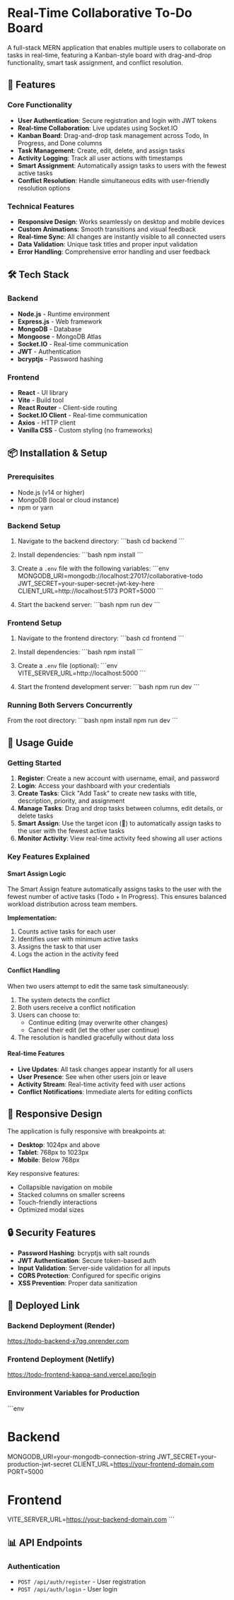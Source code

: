 # Real-Time Collaborative To-Do Board

A full-stack MERN application that enables multiple users to collaborate on tasks in real-time, featuring a Kanban-style board with drag-and-drop functionality, smart task assignment, and conflict resolution.

## 🚀 Features

### Core Functionality
- **User Authentication**: Secure registration and login with JWT tokens
- **Real-time Collaboration**: Live updates using Socket.IO
- **Kanban Board**: Drag-and-drop task management across Todo, In Progress, and Done columns
- **Task Management**: Create, edit, delete, and assign tasks
- **Activity Logging**: Track all user actions with timestamps
- **Smart Assignment**: Automatically assign tasks to users with the fewest active tasks
- **Conflict Resolution**: Handle simultaneous edits with user-friendly resolution options

### Technical Features
- **Responsive Design**: Works seamlessly on desktop and mobile devices
- **Custom Animations**: Smooth transitions and visual feedback
- **Real-time Sync**: All changes are instantly visible to all connected users
- **Data Validation**: Unique task titles and proper input validation
- **Error Handling**: Comprehensive error handling and user feedback

## 🛠️ Tech Stack

### Backend
- **Node.js** - Runtime environment
- **Express.js** - Web framework
- **MongoDB** - Database
- **Mongoose** - MongoDB Atlas
- **Socket.IO** - Real-time communication
- **JWT** - Authentication
- **bcryptjs** - Password hashing

### Frontend
- **React** - UI library
- **Vite** - Build tool
- **React Router** - Client-side routing
- **Socket.IO Client** - Real-time communication
- **Axios** - HTTP client
- **Vanilla CSS** - Custom styling (no frameworks)

## 📦 Installation & Setup

### Prerequisites
- Node.js (v14 or higher)
- MongoDB (local or cloud instance)
- npm or yarn

### Backend Setup
1. Navigate to the backend directory:
   \`\`\`bash
   cd backend
   \`\`\`

2. Install dependencies:
   \`\`\`bash
   npm install
   \`\`\`

3. Create a `.env` file with the following variables:
   \`\`\`env
   MONGODB_URI=mongodb://localhost:27017/collaborative-todo
   JWT_SECRET=your-super-secret-jwt-key-here
   CLIENT_URL=http://localhost:5173
   PORT=5000
   \`\`\`

4. Start the backend server:
   \`\`\`bash
   npm run dev
   \`\`\`

### Frontend Setup
1. Navigate to the frontend directory:
   \`\`\`bash
   cd frontend
   \`\`\`

2. Install dependencies:
   \`\`\`bash
   npm install
   \`\`\`

3. Create a `.env` file (optional):
   \`\`\`env
   VITE_SERVER_URL=http://localhost:5000
   \`\`\`

4. Start the frontend development server:
   \`\`\`bash
   npm run dev
   \`\`\`

### Running Both Servers Concurrently
From the root directory:
\`\`\`bash
npm install
npm run dev
\`\`\`

## 🎯 Usage Guide

### Getting Started
1. **Register**: Create a new account with username, email, and password
2. **Login**: Access your dashboard with your credentials
3. **Create Tasks**: Click "Add Task" to create new tasks with title, description, priority, and assignment
4. **Manage Tasks**: Drag and drop tasks between columns, edit details, or delete tasks
5. **Smart Assign**: Use the target icon (🎯) to automatically assign tasks to the user with the fewest active tasks
6. **Monitor Activity**: View real-time activity feed showing all user actions

### Key Features Explained

#### Smart Assign Logic
The Smart Assign feature automatically assigns tasks to the user with the fewest number of active tasks (Todo + In Progress). This ensures balanced workload distribution across team members.

**Implementation:**
1. Counts active tasks for each user
2. Identifies user with minimum active tasks
3. Assigns the task to that user
4. Logs the action in the activity feed

#### Conflict Handling
When two users attempt to edit the same task simultaneously:
1. The system detects the conflict
2. Both users receive a conflict notification
3. Users can choose to:
   - Continue editing (may overwrite other changes)
   - Cancel their edit (let the other user continue)
4. The resolution is handled gracefully without data loss

#### Real-time Features
- **Live Updates**: All task changes appear instantly for all users
- **User Presence**: See when other users join or leave
- **Activity Stream**: Real-time activity feed with user actions
- **Conflict Notifications**: Immediate alerts for editing conflicts


## 📱 Responsive Design

The application is fully responsive with breakpoints at:
- **Desktop**: 1024px and above
- **Tablet**: 768px to 1023px
- **Mobile**: Below 768px

Key responsive features:
- Collapsible navigation on mobile
- Stacked columns on smaller screens
- Touch-friendly interactions
- Optimized modal sizes

## 🔒 Security Features

- **Password Hashing**: bcryptjs with salt rounds
- **JWT Authentication**: Secure token-based auth
- **Input Validation**: Server-side validation for all inputs
- **CORS Protection**: Configured for specific origins
- **XSS Prevention**: Proper data sanitization

## 🚀 Deployed Link

### Backend Deployment (Render)
https://todo-backend-x7qg.onrender.com

### Frontend Deployment (Netlify)
https://todo-frontend-kappa-sand.vercel.app/login


### Environment Variables for Production
\`\`\`env
# Backend
MONGODB_URI=your-mongodb-connection-string
JWT_SECRET=your-production-jwt-secret
CLIENT_URL=https://your-frontend-domain.com
PORT=5000

# Frontend
VITE_SERVER_URL=https://your-backend-domain.com
\`\`\`

## 📊 API Endpoints

### Authentication
- `POST /api/auth/register` - User registration
- `POST /api/auth/login` - User login



